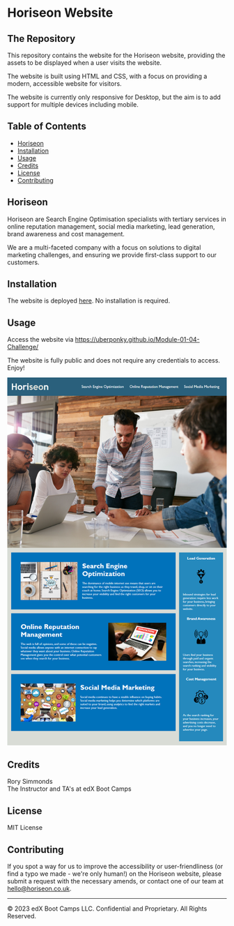 # Horiseon Website

## The Repository

This repository contains the website for the Horiseon website, providing the assets to be displayed when a user visits the website.

The website is built using HTML and CSS, with a focus on providing a modern, accessible website for visitors.

The website is currently only responsive for Desktop, but the aim is to add support for multiple devices including mobile.

## Table of Contents

* [Horiseon](#horiseon)
* [Installation](#installation)
* [Usage](#usage)
* [Credits](#credits)
* [License](#license)
* [Contributing](#contributing)

## Horiseon 

Horiseon are Search Engine Optimisation specialists with tertiary services in online reputation management, social media marketing, lead generation, brand awareness and cost management.

We are a multi-faceted company with a focus on solutions to digital marketing challenges, and ensuring we provide first-class support to our customers.


## Installation
The website is deployed [here](https://uberponky.github.io/Module-01-04-Challenge/). No installation is required.


## Usage 

Access the website via https://uberponky.github.io/Module-01-04-Challenge/

The website is fully public and does not require any credentials to access. Enjoy!

![Horiseon Homepage - December 2023](/horiseon-homepage.png)


## Credits
Rory Simmonds</br>
The Instructor and TA's at edX Boot Camps


## License
MIT License

## Contributing

If you spot a way for us to improve the accessibility or user-friendliness (or find a typo we made - we're only human!) on the Horiseon website, please submit a request with the necessary amends, or contact one of our team at hello@horiseon.co.uk.

---

© 2023 edX Boot Camps LLC. Confidential and Proprietary. All Rights Reserved.
